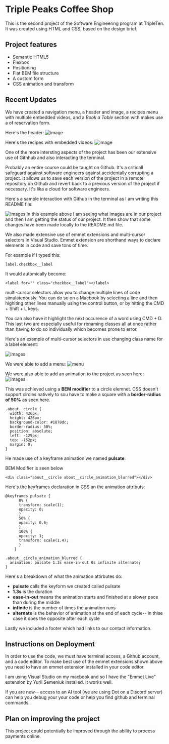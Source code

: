 # Triple Peaks Coffee Shop

This is the second project of the Software Engineering program at TripleTen. It was created using HTML and CSS, based on the design brief.

## Project features

- Semantic HTML5
- Flexbox
- Positioning
- Flat BEM file structure
- A custom form
- CSS animation and transform

## Recent Updates

We have created a navigation menu, a header and image, a recipes menu with multiple embedded videos, and a _Book a Table_ section with makes use a of reservation form.

Here's the header:
![image](/images/demo/header-image.jpeg)

Here's the recipes with embedded videos:
![image](/images/demo/recipes-image.jpeg)

One of the more intersting aspects of the project has been our extensive use of Githhub and also interacting the terminal.

Probably an entire course could be taught on Github. It's a criticall safeguard against software engineers against accidentally corrupting a project. It allows us to save each version of the project in a remote repository on Github and revert back to a previous version of the project if necessary. It's lika a cloud for software engineers.

Here's a sample interaction with Github in the terminal as I am writing this README file:

![images](/images/demo/terminal.jpeg)
In this example above I am seeing what images are in our project and then I am getting the status of our project. It then show that some changes have been made locally to the README.md file.

We also made extensive use of emmet extensions and multi-cursor selectors in Visual Studio. Emmet extension are shorthand ways to declare elements in code and save tons of time.

For example if I typed this:

`label.checkbox__label`

It would automically become:

`<label for="" class="checkbox__label"></label>`

multi-cursor selectors allow you to change multiple lines of code simulatenously. You can do so on a Macbook by selecting a line and then highlting other lines manually using the control button, or by hitting the CMD + Shift + L keys.

You can also have it highlight the next occurence of a word using CMD + D. This last two are especially useful for renaming classes all at once rather than having to do so individually which becomes prone to error.

Here's an example of multi-cursor selectors in use changing class name for a label element:

![images](/images/demo/multicursor.gif)

We were able to add a menu:
![menu](/images/demo/menu.jpeg)

We were also able to add an animation to the project as seen here:
![images](/images/demo/pulsate.gif)

This was achieved using a **BEM modifier** to a circle elemnet. CSS doesn't support circles natively to sou have to make a square with a **border-radius of 50%** as seen here.

```
.about__circle {
  width: 426px;
  height: 426px;
  background-color: #1878dc;
  border-radius: 50%;
  position: absolute;
  left: -129px;
  top: -152px;
  margin: 0;
}
```

He made use of a keyframe animation we named **pulsate**:

BEM Modifier is seen below

`<div class="about__circle about__circle_animation_blurred"></div>`

Here's the keyframes declaration in CSS an the animation attributs:

```
@keyframes pulsate {
      0% {
      transform: scale(1);
      opacity: 0;
      }
      50% {
      opacity: 0.6;
      }
      100% {
      opacity: 1;
      transform: scale(1.4);
      }
    }

.about__circle_animation_blurred {
  animation: pulsate 1.3s ease-in-out 0s infinite alternate;
}

```

Here's a breakdown of what the animation attirbutes do:

- **pulsate** calls the keyform we created called pulsate
- **1.3s** is the duration
- **ease-in-out** means the animation starts and finished at a slower pace than during the middle
- **infinite** is the number of times the animation runs
- **alternate** is the behavior of animation at the end of each cycle-- in thise case it does the opposite after each cycle

Lastly we included a footer which had links to our contact information.

## Instructions on Deployment

In order to use the code, we must have terminal access, a Github account, and a code editor. To make best use of the emmet extensions shown above you need to have an emmet extension installed in your code editor.

I am using Visual Studio on my macbook and so I have the "Emmet Live" extension by Yurii Semeniuk installed. It works well.

If you are new-- access to an AI tool (we are using Dot on a Discord server) can help you debug your your code or help you find github and terminal commands.

## Plan on improving the project

This project could potentially be improved through the ability to process payments online.
